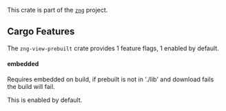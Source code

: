 <!--do doc --readme header-->
This crate is part of the [`zng`](https://github.com/zng-ui/zng) project.


<!--do doc --readme features-->
## Cargo Features

The `zng-view-prebuilt` crate provides 1 feature flags, 1 enabled by default.

#### embedded
Requires embedded on build, if prebuilt is not in './lib' and download fails the build will fail.

This is enabled by default.


<!--do doc --readme #SECTION-END-->



